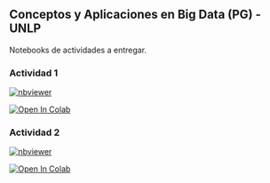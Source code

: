 ## Conceptos y Aplicaciones en Big Data (PG) - UNLP
 Notebooks de actividades a entregar.

### Actividad 1
[![nbviewer](https://raw.githubusercontent.com/jupyter/design/master/logos/Badges/nbviewer_badge.svg)](https://nbviewer.org/github/tvillani22/BD_UNLP/blob/main/Notebooks/Actividad1.ipynb?flush_cache=true)

[![Open In Colab](https://colab.research.google.com/assets/colab-badge.svg)](https://github.com/tvillani22/BD_UNLP/blob/master/Notebooks/Actividad1.ipynb)


### Actividad 2
[![nbviewer](https://raw.githubusercontent.com/jupyter/design/master/logos/Badges/nbviewer_badge.svg)](https://nbviewer.org/github/tvillani22/BD_UNLP/blob/main/Notebooks/Actividad2.ipynb?flush_cache=true)

[![Open In Colab](https://colab.research.google.com/assets/colab-badge.svg)](https://github.com/tvillani22/BD_UNLP/blob/master/Notebooks/Actividad2.ipynb)

